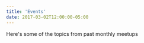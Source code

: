 ```yaml
---
title: 'Events'
date: 2017-03-02T12:00:00-05:00
---
```


Here's some of the topics from past monthly meetups
